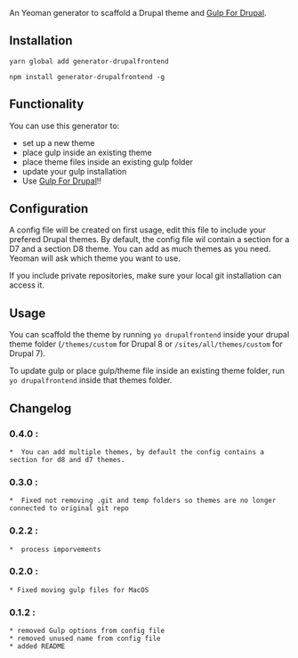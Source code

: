 An Yeoman generator to scaffold a Drupal theme and [Gulp For Drupal](https://github.com/SyneticNL/Gulp-for-Drupal/).
## Installation
``yarn global add generator-drupalfrontend``

``npm install generator-drupalfrontend -g``

## Functionality
You can use this generator to:
 * set up a new theme
 * place gulp inside an existing theme 
 * place theme files inside an existing gulp folder
 * update your gulp installation
 * Use [Gulp For Drupal](https://github.com/SyneticNL/Gulp-for-Drupal/)!!
 
## Configuration
A config file will be created on first usage, edit this file to include your prefered Drupal themes. By default, the config file wil contain a section for a D7 and a section D8 theme. You can add as much themes as you need. Yeoman will ask which theme you want to use.
 
If you include private repositories, make sure your local git installation can access it.

## Usage
You can scaffold the theme by running ``yo drupalfrontend`` inside your drupal theme folder (``/themes/custom`` for Drupal 8 or ``/sites/all/themes/custom`` for Drupal 7). 

To update gulp or place gulp/theme file inside an existing theme folder, run ``yo drupalfrontend`` inside that themes folder.

 
## Changelog
### 0.4.0 :
    *  You can add multiple themes, by default the config contains a section for d8 and d7 themes.
    
### 0.3.0 :
    *  Fixed not removing .git and temp folders so themes are no longer connected to original git repo
     
### 0.2.2 :
    *  process imporvements 
    
### 0.2.0 : 
    * Fixed moving gulp files for MacOS
    
### 0.1.2 :
    * removed Gulp options from config file
    * removed unused name from config file
    * added README
